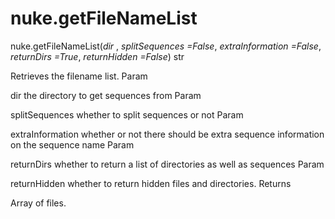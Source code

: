 # nuke.getFileNameList
nuke.getFileNameList(_dir_ , _splitSequences =False_, _extraInformation =False_, _returnDirs =True_, _returnHidden =False_)  str

Retrieves the filename list.
Param

dir the directory to get sequences from
Param

splitSequences whether to split sequences or not
Param

extraInformation whether or not there should be extra sequence information on the sequence name
Param

returnDirs whether to return a list of directories as well as sequences
Param

returnHidden whether to return hidden files and directories.
Returns

Array of files.